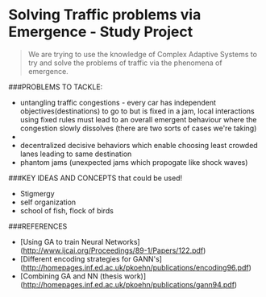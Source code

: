 # Solving Traffic problems via Emergence - Study Project

>We are trying to use the knowledge of Complex Adaptive Systems to try and solve the problems of traffic via the phenomena of emergence.

###PROBLEMS TO TACKLE:
* untangling traffic congestions - every car has independent objectives(destinations) to go to but is fixed in a jam, local interactions using fixed rules must lead to an overall emergent behaviour where the congestion slowly dissolves (there are two sorts of cases we're taking)
* 
* decentralized decisive behaviors which enable choosing least crowded lanes leading to same destination
* phantom jams (unexpected jams which propogate like shock waves)

###KEY IDEAS AND CONCEPTS that could be used!
* Stigmergy
* self organization
* school of fish, flock of birds

###REFERENCES
* [Using GA to train Neural Networks] (http://www.ijcai.org/Proceedings/89-1/Papers/122.pdf)
* [Different encoding strategies for GANN's] (http://homepages.inf.ed.ac.uk/pkoehn/publications/encoding96.pdf)
* [Combining GA and NN (thesis work)] (http://homepages.inf.ed.ac.uk/pkoehn/publications/gann94.pdf)

